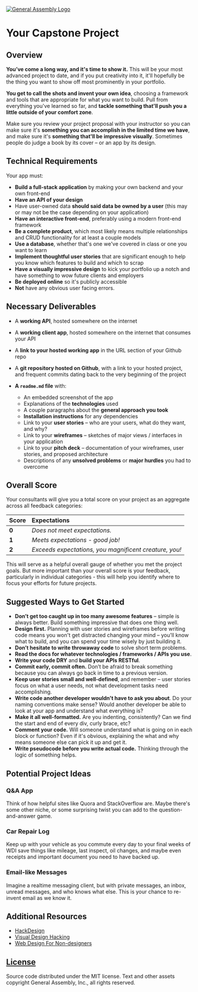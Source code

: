 [![General Assembly Logo](https://camo.githubusercontent.com/1a91b05b8f4d44b5bbfb83abac2b0996d8e26c92/687474703a2f2f692e696d6775722e636f6d2f6b6538555354712e706e67)](https://generalassemb.ly/education/web-development-immersive)

# Your Capstone Project

## Overview

**You’ve come a long way, and it's time to show it.** This will be your most
advanced project to date, and if you put creativity into it, it'll hopefully
be the thing you want to show off most prominently in your portfolio.

**You get to call the shots and invent your own idea**, choosing a framework and
tools that are appropriate for what you want to build. Pull from everything
you've learned so far, and **tackle something that'll push you a little
outside of your comfort zone**.

Make sure you review your project proposal with your instructor so you can make
sure it's **something you can accomplish in the limited time we have**, and make
sure it's **something that'll be impressive visually**. Sometimes people do
judge a book by its cover – or an app by its design.

## Technical Requirements

Your app must:

-   **Build a full-stack application** by making your own backend and your own
    front-end
-   **Have an API of your design**
-   Have user-owned data **should said data be owned by a user** (this may or
may not be the case depending on your application)
-   **Have an interactive front-end**, preferably using a modern front-end
    framework
-   **Be a complete product**, which most likely means multiple relationships
    and CRUD functionality for at least a couple models
-   **Use a database**, whether that's one we've covered in class or one you
    want to learn
-   **Implement thoughtful user stories** that are significant enough to help
    you know which features to build and which to scrap
-   **Have a visually impressive design** to kick your portfolio up a notch and
    have something to wow future clients and employers
-   **Be deployed online** so it's publicly accessible
-   **Not** have any obvious user facing errors.

## Necessary Deliverables

-   A **working API**, hosted somewhere on the internet
-   A **working client app**, hosted somewhere on the internet that consumes
your API
-   A **link to your hosted working app** in the URL section of your Github repo
-   A **git repository hosted on Github**, with a link to your hosted project,
    and frequent commits dating back to the very beginning of the project
-   **A ``readme.md`` file** with:

    -   An embedded screenshot of the app
    -   Explanations of the **technologies** used
    -   A couple paragraphs about the **general approach you took**
    -   **Installation instructions** for any dependencies
    -   Link to your **user stories** – who are your users, what do they want,
        and why?
    -   Link to your **wireframes** – sketches of major views / interfaces in
        your application
    -   Link to your **pitch deck** – documentation of your wireframes, user
        stories, and proposed architecture
    -   Descriptions of any **unsolved problems** or **major hurdles** you had
        to overcome

## Overall Score

Your consultants will give you a total score on your project as an aggregate
across all feedback categories:

| Score | Expectations                                           |
|:------|:-------------------------------------------------------|
| **0** | _Does not meet expectations._                          |
| **1** | _Meets expectations - good job!_                       |
| **2** | _Exceeds expectations, you magnificent creature, you!_ |

This will serve as a helpful overall gauge of whether you met the project goals.
But more important than your overall score is your feedback, particularly in
individual categories - this will help you identify where to focus your efforts
for future projects.

## Suggested Ways to Get Started

-   **Don’t get too caught up in too many awesome features** – simple is always
    better. Build something impressive that does one thing well.
-   **Design first.** Planning with user stories and wireframes before writing
    code means you won't get distracted changing your mind – you'll know what to
    build, and you can spend your time wisely by just building it.
-   **Don’t hesitate to write throwaway code** to solve short term problems.
-   **Read the docs for whatever technologies / frameworks / APIs you use**.
-   **Write your code DRY** and **build your APIs RESTful**.
-   **Commit early, commit often.** Don’t be afraid to break something because
    you can always go back in time to a previous version.
-   **Keep user stories small and well-defined**, and remember – user stories
    focus on what a user needs, not what development tasks need accomplishing.
-   **Write code another developer wouldn't have to ask you about**. Do your
    naming conventions make sense? Would another developer be able to look at
    your app and understand what everything is?
-   **Make it all well-formatted.** Are you indenting, consistently? Can we find
    the start and end of every div, curly brace, etc?
-   **Comment your code.** Will someone understand what is going on in each
    block or function? Even if it's obvious, explaining the what and why means
    someone else can pick it up and get it.
-   **Write pseudocode before you write actual code.** Thinking through the
    logic of something helps.

## Potential Project Ideas

### Q&A App

Think of how helpful sites like Quora and StackOverflow are. Maybe there's some
other niche, or some surprising twist you can add to the question-and-answer
game.

### Car Repair Log

Keep up with your vehicle as you commute every day to your final weeks of WDI
save things like mileage, last inspect, oil changes, and maybe even receipts and
important document you need to have backed up.

### Email-like Messages

Imagine a realtime messaging client, but with private messages, an inbox, unread
messages, and who knows what else. This is your chance to re-invent email as we
know it.

## Additional Resources

-   [HackDesign](https://hackdesign.org/lessons)
-   [Visual Design Hacking](https://generalassemb.ly/online/videos/visual-design-hacking)
-   [Web Design For Non-designers](https://generalassemb.ly/online/videos/web-design-for-non-designers)

## [License](LICENSE)

Source code distributed under the MIT license. Text and other assets copyright
General Assembly, Inc., all rights reserved.
